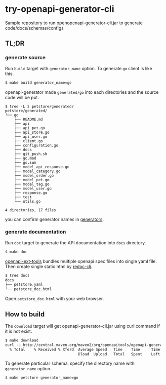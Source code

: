 # try-openapi-generator-cli

Sample repository to run openopenapi-generator-cli.jar to generate code/docs/schemas/configs

## TL;DR

### generate source

Run `build` target with `generator_name` option. To generate `go` client is like this.

```bash
$ make build generator_name=go
```

openapi-generator made `generated/go` into each directories and the source code will be put.

```
$ tree -L 2 petstore/generated/
petstore/generated/
└── go
    ├── README.md
    ├── api
    ├── api_pet.go
    ├── api_store.go
    ├── api_user.go
    ├── client.go
    ├── configuration.go
    ├── docs
    ├── git_push.sh
    ├── go.mod
    ├── go.sum
    ├── model_api_response.go
    ├── model_category.go
    ├── model_order.go
    ├── model_pet.go
    ├── model_tag.go
    ├── model_user.go
    ├── response.go
    ├── test
    └── utils.go

4 directories, 17 files
```

you can confirm generator names in [generators](https://openapi-generator.tech/docs/generators.html).

### generate documentation

Run `doc` target to generate the API documentation into `docs` directory.

```bash
$ make doc
```

[openapi-ext-tools](https://github.com/t2y/openapi-ext-tools) bundles multiple openapi spec files into single yaml file. Then create single static html by [redoc-cli](https://github.com/Redocly/redoc/tree/master/cli).

```bash
$ tree docs
docs
├── petstore.yaml
└── petstore_doc.html
```

Open `petstore_doc.html` with your web browser.

## How to build

The `download` target will get openapi-generator-cli.jar using curl command if it is not exist.

```bash
$ make download
curl -L http://central.maven.org/maven2/org/openapitools/openapi-generator-cli/4.2.1/openapi-generator-cli-4.2.1.jar -o openapi-generator-cli-4.2.1.jar
  % Total    % Received % Xferd  Average Speed   Time    Time     Time  Current
                                 Dload  Upload   Total   Spent    Left  Speed
```

To generate particular schema, specify the directory name with `generator_name` option.

```bash
$ make petstore generator_name=go
```
